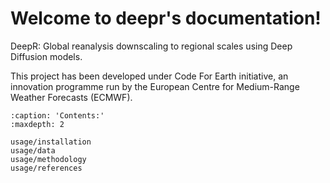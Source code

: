 # Welcome to deepr's documentation!

DeepR: Global reanalysis downscaling to regional scales using Deep Diffusion models.


This project has been developed under Code For Earth initiative, an innovation programme run by the European Centre for Medium-Range Weather Forecasts (ECMWF).


```{toctree}
:caption: 'Contents:'
:maxdepth: 2

usage/installation
usage/data
usage/methodology
usage/references
```


